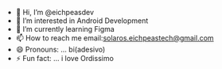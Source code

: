 - 👋 Hi, I’m @eichpeasdev
- 👀 I’m interested in Android Development
- 🌱 I’m currently learning Figma
- 📫 How to reach me email:solaros.eichpeastech@gmail.com
- 😄 Pronouns: ... bi(adesivo)
- ⚡ Fun fact: ... i love Ordissimo

<!---
eichpeasdev/eichpeasdev is a ✨ special ✨ repository because its `README.md` (this file) appears on your GitHub profile.
You can click the Preview link to take a look at your changes.
--->
